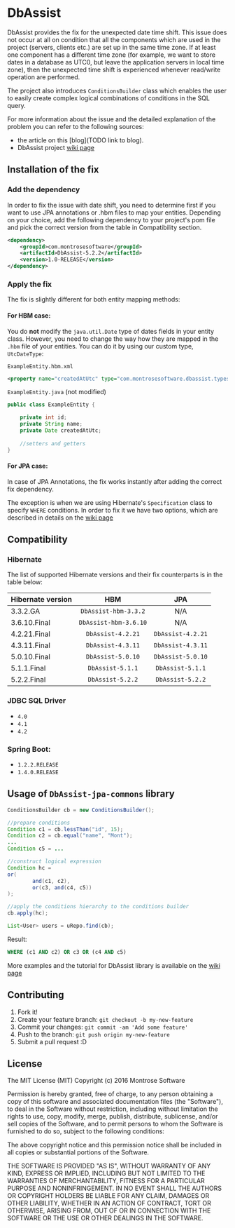 # DbAssist

DbAssist provides the fix for the unexpected date time shift. This issue does not occur at all on condition that all the components which are used in the project (servers, clients etc.) are set up in the same time zone. If at least one component has a different time zone (for example, we want to store dates in a database as UTC0, but leave the application servers in local time zone), then the unexpected time shift is experienced whenever read/write operation are performed. 

The project also introduces `ConditionsBuilder` class which enables the user to easily create complex logical combinations of conditions in the SQL query.

For more information about the issue and the detailed explanation of the problem you can refer to the following sources:
* the article on this [blog](TODO link to blog).
* DbAssist project [wiki page](https://github.com/montrosesoftware/DbAssist/wiki) 

## Installation of the fix

### Add the dependency

In order to fix the issue with date shift, you need to determine first if you want to use JPA annotations or .hbm files to map your entities. Depending on your choice, add the following dependency to your project's pom file and pick the correct version from the table in Compatibility section.

```xml
<dependency>
    <groupId>com.montrosesoftware</groupId>
    <artifactId>DbAssist-5.2.2</artifactId>
    <version>1.0-RELEASE</version>
</dependency>
```

### Apply the fix

The fix is slightly different for both entity mapping methods:

#### For HBM case:

You do **not** modify the `java.util.Date` type of dates fields in your entity class. However, you need to change the way how they are mapped in the `.hbm` file of your entities. You can do it by using our custom type, `UtcDateType`:

`ExampleEntity.hbm.xml`
```xml
<property name="createdAtUtc" type="com.montrosesoftware.dbassist.types.UtcDateType" column="created_at_utc"/>
```

`ExampleEntity.java` (not modified)
```java
public class ExampleEntity {

    private int id;
    private String name;
    private Date createdAtUtc;
   
    //setters and getters
}
```

#### For JPA case:

In case of JPA Annotations, the fix works instantly after adding the correct fix dependency.

The exception is when we are using Hibernate's `Specification` class to specify `WHERE` conditions. In order to fix it we have two options, which are described in details on the [wiki page](https://github.com/montrosesoftware/DbAssist/wiki)

## Compatibility

### Hibernate
The list of supported Hibernate versions and their fix counterparts is in the table below:

| Hibernate version | HBM                  | JPA    |
| :---------------- |:--------------------:| :-----:|
| 3.3.2.GA          | `DbAssist-hbm-3.3.2` | N/A |
| 3.6.10.Final      | `DbAssist-hbm-3.6.10`| N/A |
| 4.2.21.Final      | `DbAssist-4.2.21`    | `DbAssist-4.2.21`|
| 4.3.11.Final      | `DbAssist-4.3.11`    | `DbAssist-4.3.11`|
| 5.0.10.Final      | `DbAssist-5.0.10`    | `DbAssist-5.0.10`|
| 5.1.1.Final       | `DbAssist-5.1.1`     | `DbAssist-5.1.1` |
| 5.2.2.Final       | `DbAssist-5.2.2`     | `DbAssist-5.2.2` |

### JDBC SQL Driver
* `4.0`
* `4.1`
* `4.2`

### Spring Boot: 
* `1.2.2.RELEASE`
* `1.4.0.RELEASE`

## Usage of `DbAssist-jpa-commons` library

```java
ConditionsBuilder cb = new ConditionsBuilder();

//prepare conditions
Condition c1 = cb.lessThan("id", 15);
Condition c2 = cb.equal("name", "Mont");
...
Condition c5 = ...

//construct logical expression
Condition hc =
or(
        and(c1, c2),
        or(c3, and(c4, c5))
);

//apply the conditions hierarchy to the conditions builder
cb.apply(hc);

List<User> users = uRepo.find(cb);
```

Result:
```sql
WHERE (c1 AND c2) OR c3 OR (c4 AND c5)
```

More examples and the tutorial for DbAssist library is available on the [wiki page](https://github.com/montrosesoftware/DbAssist/wiki)

## Contributing

1. Fork it!
2. Create your feature branch: `git checkout -b my-new-feature`
3. Commit your changes: `git commit -am 'Add some feature'`
4. Push to the branch: `git push origin my-new-feature`
5. Submit a pull request :D

## License

The MIT License (MIT)
Copyright (c) 2016 Montrose Software

Permission is hereby granted, free of charge, to any person obtaining a copy of this software and associated documentation files (the "Software"), to deal in the Software without restriction, including without limitation the rights to use, copy, modify, merge, publish, distribute, sublicense, and/or sell copies of the Software, and to permit persons to whom the Software is furnished to do so, subject to the following conditions:

The above copyright notice and this permission notice shall be included in all copies or substantial portions of the Software.

THE SOFTWARE IS PROVIDED "AS IS", WITHOUT WARRANTY OF ANY KIND, EXPRESS OR IMPLIED, INCLUDING BUT NOT LIMITED TO THE WARRANTIES OF MERCHANTABILITY, FITNESS FOR A PARTICULAR PURPOSE AND NONINFRINGEMENT. IN NO EVENT SHALL THE AUTHORS OR COPYRIGHT HOLDERS BE LIABLE FOR ANY CLAIM, DAMAGES OR OTHER LIABILITY, WHETHER IN AN ACTION OF CONTRACT, TORT OR OTHERWISE, ARISING FROM, OUT OF OR IN CONNECTION WITH THE SOFTWARE OR THE USE OR OTHER DEALINGS IN THE SOFTWARE.
